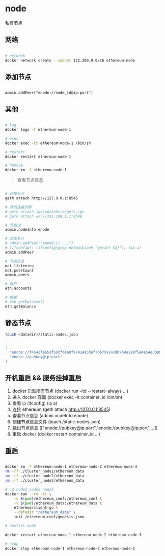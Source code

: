 # node

私有节点

## 网络

```bash

# network
docker network create --subnet 172.200.0.0/16 ethereum-node

```

## 添加节点

```text

admin.addPeer("enode://node_id@ip:port")

```

## 其他

```bash

# log
docker logs -f ethereum-node-1

# exec
docker exec -it ethereum-node-1 /bin/sh

# restart
docker restart ethereum-node-1

# remove
docker rm -f ethereum-node-1

```

> 查看节点信息
  
```bash

# 连接节点
geth attach http://127.0.0.1:8545

# 其他连接示例
# geth attach ipc:<datadir>/geth.ipc
# geth attach ws://191.168.1.1:8546

# 节点id
admin.nodeInfo.enode

# 添加节点
# admin.addPeer("enode://....")
# (ifconfig); (ifconfig|grep netmask|awk '{print $2}'); (ip a)
admin.addPeer

# 节点信息
net.listening
net.peerCount
admin.peers

# 账户
eth.accounts

# 余额
# eth.getBalance()
eth.getBalance

```

## 静态节点

```bash
touch <datadir>/static-nodes.json
```

```json

[
  "enode://f4642fa65af50cfdea8fa7414a5def7bb7991478b768e296f5e4a54e8b995de102e0ceae2e826f293c481b5325f89be6d207b003382e18a8ecba66fbaf6416c0@33.4.2.1:30303",
  "enode://pubkey@ip:port"
]

```

## 开机重启 && 服务挂掉重启

1. docker 启动所有节点 (docker run -itd --restart=always ...)
2. 进入 docker 容器 (docker exec -it container_id /bin/sh)
3. 查看 ip (ifconfig) (ip a)
4. 连接 ethereum (geth attach http://127.0.0.1:8545)
5. 查看节点信息 (admin.nodeInfo.enode)
6. 创建节点信息文件 (touch <datadir>/static-nodes.json)
7. 输出节点信息 (\["enode://pubkey@ip:port","enode://pubkey@ip:port",...])
8. 重启 docker (docker restart container_id ...)

## 重启

```bash

docker rm -f ethereum-node-1 ethereum-node-2 ethereum-node-3
rm -rf ./cluster_node1/ethereum_data
rm -rf ./cluster_node2/ethereum_data
rm -rf ./cluster_node3/ethereum_data

# cd node1 node2 node3
docker run --rm -it \
    -v $(pwd)/ethereum_conf:/ethereum_conf \
    -v $(pwd)/ethereum_data:/ethereum_data \
    ethereum/client-go \
    --datadir "/ethereum_data" \
    init /ethereum_conf/genesis.json

# restart node
    
docker restart ethereum-node-1 ethereum-node-2 ethereum-node-3

# stop
docker stop ethereum-node-1 ethereum-node-2 ethereum-node-3


```

